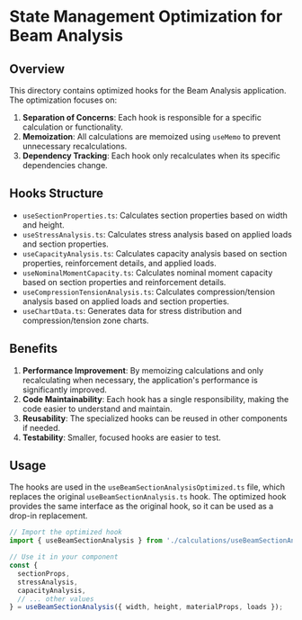 # State Management Optimization for Beam Analysis

## Overview

This directory contains optimized hooks for the Beam Analysis application. The optimization focuses on:

1. **Separation of Concerns**: Each hook is responsible for a specific calculation or functionality.
2. **Memoization**: All calculations are memoized using `useMemo` to prevent unnecessary recalculations.
3. **Dependency Tracking**: Each hook only recalculates when its specific dependencies change.

## Hooks Structure

- `useSectionProperties.ts`: Calculates section properties based on width and height.
- `useStressAnalysis.ts`: Calculates stress analysis based on applied loads and section properties.
- `useCapacityAnalysis.ts`: Calculates capacity analysis based on section properties, reinforcement details, and applied loads.
- `useNominalMomentCapacity.ts`: Calculates nominal moment capacity based on section properties and reinforcement details.
- `useCompressionTensionAnalysis.ts`: Calculates compression/tension analysis based on applied loads and section properties.
- `useChartData.ts`: Generates data for stress distribution and compression/tension zone charts.

## Benefits

1. **Performance Improvement**: By memoizing calculations and only recalculating when necessary, the application's performance is significantly improved.
2. **Code Maintainability**: Each hook has a single responsibility, making the code easier to understand and maintain.
3. **Reusability**: The specialized hooks can be reused in other components if needed.
4. **Testability**: Smaller, focused hooks are easier to test.

## Usage

The hooks are used in the `useBeamSectionAnalysisOptimized.ts` file, which replaces the original `useBeamSectionAnalysis.ts` hook. The optimized hook provides the same interface as the original hook, so it can be used as a drop-in replacement.

```typescript
// Import the optimized hook
import { useBeamSectionAnalysis } from './calculations/useBeamSectionAnalysisOptimized';

// Use it in your component
const {
  sectionProps,
  stressAnalysis,
  capacityAnalysis,
  // ... other values
} = useBeamSectionAnalysis({ width, height, materialProps, loads });
```